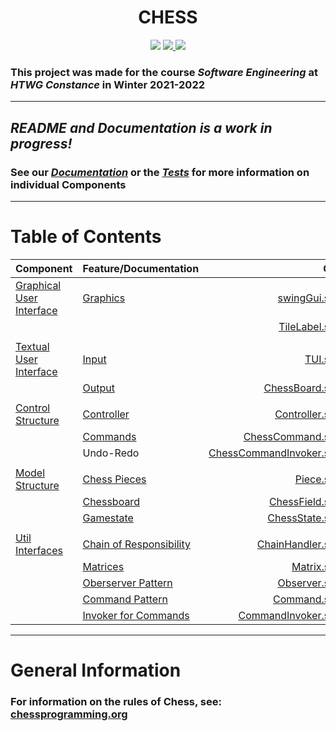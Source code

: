<p align="center">
  
  <h1 align="center">CHESS</h3>
</p>

<p align="center">
  <img src="https://github.com/emanuelk02/Chess/actions/workflows/scala.yml/badge.svg?branch=main" /> 
  <a href="https://coveralls.io/github/emanuelk02/Chess?branch=main">
    <img src="https://coveralls.io/repos/github/emanuelk02/Chess/badge.svg?branch=main" />
  </a>
  <a href="https://codecov.io/gh/emanuelk02/Chess">
    <img src="https://codecov.io/gh/emanuelk02/Chess/branch/main/graph/badge.svg?token=UFUM75SWX4)](https://codecov.io/gh/emanuelk02/Chess" />
  </a>
</p>
  
### This project was made for the course **_Software Engineering_** at **_HTWG Constance_** in **Winter 2021-2022**

---

## *README and Documentation is a work in progress!*

### See our **_[Documentation](docs)_** or the **_[Tests](src/test/scala/de/htwg/se/chess)_** for more information on individual **Components**

---

# Table of Contents

| **Component** | **Feature/Documentation** | **Code** | **Tests** |
| :------     | :------     |   -----: |   ------: |
  | [Graphical User Interface](src/main/scala/de/htwg/se/chess/aview/gui) | [Graphics](docs/gui) | [swingGui.scala](src/main/scala/de/htwg/se/chess/aview/gui/swingGUI.scala) | |
| | | [TileLabel.scala](src/main/scala/de/htwg/se/chess/aview/gui/TileLabel.scala) | |
| | | |
  | [Textual User Interface](src/main/scala/de/htwg/se/chess/aview) | [Input](docs/tui/#using-the-tui) | [TUI.scala](src/main/scala/de/htwg/se/chess/aview/TUI.scala) | [TUISpec.scala](src/test/scala/de/htwg/se/chess/aview/TUISpec.scala) |
| | [Output](docs/tui/#board-representation) | [ChessBoard.scala](src/main/scala/de/htwg/se/chess/model/gameDataComponent/gameDataBaseImpl/ChessBoard.scala) | [ChessBoardSpec.scala](src/test/scala/de/htwg/se/chess/model/gameDataComponent/gameDataBaseImpl/ChessBoardSpec.scala) |
| | | |
   | [Control Structure](src/main/scala/de/htwg/se/chess/controller/controllerComponent) | [Controller](https://en.wikipedia.org/wiki/Model–view–controller) | [Controller.scala](src/main/scala/de/htwg/se/chess/controller/controllerComponent/controllerBaseImpl/Controller.scala) | [ControllerSpec.scala](src/test/scala/de/htwg/se/chess/controller/controllerComponent/controllerBaseImpl/ControllerSpec.scala) |
   | | [Commands](docs/controller/commands/Readme.md) | [ChessCommand.scala](src/main/scala/de/htwg/se/chess/controller/controllerComponent/controllerBaseImpl/ChessCommand.scala) | [ChessCommandSpec.scala](src/test/scala/de/htwg/se/chess/controller/controllerComponent/controllerBaseImpl/ChessCommandSpec.scala) |
   | | Undo-Redo | [ChessCommandInvoker.scala](src/main/scala/de/htwg/se/chess/controller/controllerComponent/controllerBaseImpl/ChessCommandInvoker.scala) | [ChessCommandInvokerSpec.scala](src/test/scala/de/htwg/se/chess/controller/controllerComponent/controllerBaseImpl/ChessCommandInvokerSpec.scala) |
| | | |
   | [Model Structure](src/main/scala/de/htwg/se/chess/model) | [Chess Pieces](https://www.chessprogramming.org/Pieces) | [Piece.scala](src/main/scala/de/htwg/se/chess/model/Piece.scala) | [PiecesSpec.scala](src/test/scala/de/htwg/se/chess/model/PiecesSpec.scala) |
   | | [Chessboard](https://www.chessprogramming.org/Chessboard) | [ChessField.scala](src/main/scala/de/htwg/se/chess/model/gameDataComponent/gameDataBaseImpl/ChessField.scala) | [ChessFieldSpec.scala](src/test/scala/de/htwg/se/chess/model/gameDataComponent/gameDataBaseImpl/ChessFieldSpec.scala) |
   | | [Gamestate](docs/model/chessstate) | [ChessState.scala](src/main/scala/de/htwg/se/chess/model/gameDataComponent/gameDataBaseImpl/ChessState.scala) | [ChessStateSpec.scala](src/test/scala/de/htwg/se/chess/model/gameDataComponent/gameDataBaseImpl/ChessStateSpec.scala) |
| | | |
   | [Util Interfaces](src/main/scala/de/htwg/se/chess/util) | [Chain of Responsibility](https://www.tutorialspoint.com/design_pattern/chain_of_responsibility_pattern.htm) |[ChainHandler.scala](src/main/scala/de/htwg/se/chess/util/ChainHandler.scala) | [ChainHandlerSpec.scala](src/test/scala/de/htwg/se/chess/util/ChainHandlerSpec.scala)
   | | [Matrices](https://en.wikipedia.org/wiki/Matrix_(mathematics)) | [Matrix.scala](src/main/scala/de/htwg/se/chess/util/Matrix.scala) | [MatrixSpec.scala](src/test/scala/de/htwg/se/chess/util/MatrixSpec.scala) |
   | | [Oberserver Pattern](https://www.tutorialspoint.com/design_pattern/observer_pattern.htm) | [Observer.scala](src/main/scala/de/htwg/se/chess/util/Observer.scala) | [ObserverSpec.scala](src/test/scala/de/htwg/se/chess/util/ObserverSpec.scala) |
   | | [Command Pattern](https://www.tutorialspoint.com/design_pattern/command_pattern.htm) | [Command.scala](src/main/scala/de/htwg/se/chess/util/Command.scala) | [CommandSpec.scala](src/test/scala/de/htwg/se/chess/util/CommandSpec.scala) |
   | | [Invoker for Commands](https://stackoverflow.com/questions/37512006/role-of-invoker-class-in-command-pattern) | [CommandInvoker.scala](src/main/scala/de/htwg/se/chess/util/CommandInvoker.scala) | [CommandInvokerSpec.scala](src/test/scala/de/htwg/se/chess/util/CommandInvokerSpec.scala)

---

# General Information

 ### For information on the **rules of Chess**, see: [chessprogramming.org](https://www.chessprogramming.org/Rules_of_Chess)


